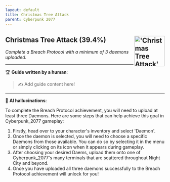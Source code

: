 ```yaml
---
layout: default
title: Christmas Tree Attack
parent: Cyberpunk 2077
---
```


## Christmas Tree Attack (39.4%) <img align="right" src="https://cdn.cloudflare.steamstatic.com/steamcommunity/public/images/apps/1091500/8af08786073d0d2ba2374f00eb6bd876c593891e.jpg" alt="'Christmas Tree Attack' achievement icon" width="96" height="96">

_Complete a Breach Protocol with a minimum of 3 daemons uploaded._

---

:trophy: **Guide written by a human**:

> :writing_hand: Add guide content here!

---

:robot: **AI hallucinations**:

To complete the Breach Protocol achievement, you will need to upload at least three Daemons. Here are some steps that can help achieve this goal in Cyberpunk_2077 gameplay:

1. Firstly, head over to your character's inventory and select 'Daemon'.
2. Once the daemon is selected, you will need to choose a specific Daemons from those available. You can do so by selecting it in the menu or simply clicking on its icon when it appears during gameplay.
3. After choosing your desired Daems, upload them onto one of Cyberpunk_2077's many terminals that are scattered throughout Night City and beyond.
4. Once you have uploaded all three daemons successfully to the Breach Protocol achievement will unlock for you!
